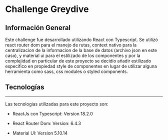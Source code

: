 # Challenge Greydive

## Información General

Este challenge fue desarrollado utilizando React con Typescript. Se utilizó react router dom para el manejo de rutas, context nativo para la centralizacion de la informacion de la base de datos (archivo json en este caso), y material ui para el estilizado de los componentes y por la complejidad en particular de este proyecto se decidio añadir estilizado especifico en propiedad style de componentes en lugar de utilizar alguna herramienta como sass, css modules o styled components.

## Tecnologías

---

Las tecnologias utilizadas para este proyecto son:

-   ReactJs con Typescript: Version 18.2.0

-   React Router Dom: Version: 6.4.3

-   Material UI: Version 5.10.14

